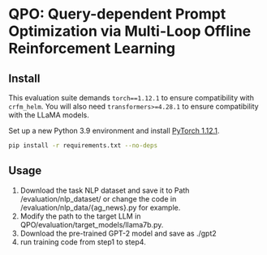 # QPO: Query-dependent Prompt Optimization via Multi-Loop Offline Reinforcement Learning


## Install

This evaluation suite demands `torch==1.12.1` to ensure compatibility with `crfm_helm`. You will also need `transformers>=4.28.1` to ensure compatibility with the LLaMA models.

Set up a new Python 3.9 environment and install [PyTorch 1.12.1](https://pytorch.org/get-started/previous-versions/#v1121).
```bash
pip install -r requirements.txt --no-deps
```

## Usage

1. Download the task NLP dataset and save it to Path /evaluation/nlp_dataset/ or change the code in /evaluation/nlp_data/{ag_news}.py for example.
2. Modify the path to the target LLM in QPO/evaluation/target_models/llama7b.py.
3. Download the pre-trained GPT-2 model and save as ./gpt2  
4. run training code from step1 to step4.

